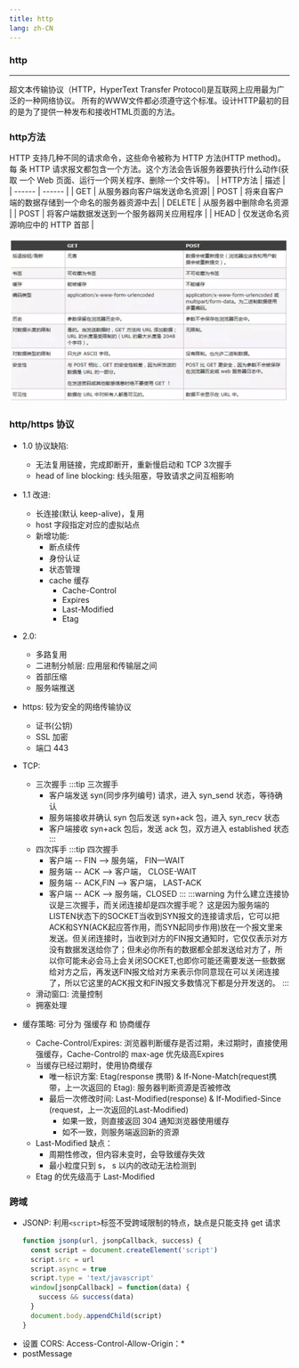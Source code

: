```yaml
---
title: http
lang: zh-CN
---
```


### http
---
超文本传输协议（HTTP，HyperText Transfer Protocol)是互联网上应用最为广泛的一种网络协议。
所有的WWW文件都必须遵守这个标准。设计HTTP最初的目的是为了提供一种发布和接收HTML页面的方法。


### http方法
HTTP 支持几种不同的请求命令，这些命令被称为 HTTP 方法(HTTP method)。每 条 HTTP 请求报文都包含一个方法。这个方法会告诉服务器要执行什么动作(获取 一个 Web 页面、运行一个网关程序、删除一个文件等)。
|  HTTP方法 | 描述 |
| ------ | ------ |
| GET | 从服务器向客户端发送命名资源|
| POST | 将来自客户端的数据存储到一个命名的服务器资源中去|
| DELETE | 从服务器中删除命名资源 |
| POST | 将客户端数据发送到一个服务器网关应用程序 |
| HEAD | 仅发送命名资源响应中的 HTTP 首部 |

![prototype关系图](../assets/images/get_post.jpg)

### http/https 协议
* 1.0 协议缺陷:
  * 无法复用链接，完成即断开，重新慢启动和 TCP 3次握手
  * head of line blocking: 线头阻塞，导致请求之间互相影响
* 1.1 改进:
  * 长连接(默认 keep-alive)，复用
  * host 字段指定对应的虚拟站点
  * 新增功能:
    * 断点续传
    * 身份认证
    * 状态管理
    * cache 缓存
      * Cache-Control
      * Expires
      * Last-Modified
      * Etag
* 2.0:
  * 多路复用
  * 二进制分帧层: 应用层和传输层之间
  * 首部压缩
  * 服务端推送
* https: 较为安全的网络传输协议
  * 证书(公钥)
  * SSL 加密
  * 端口 443

* TCP:
  * 三次握手
    :::tip 三次握手
      * 客户端发送 syn(同步序列编号) 请求，进入 syn_send 状态，等待确认
      * 服务端接收并确认 syn 包后发送 syn+ack 包，进入 syn_recv 状态
      * 客户端接收 syn+ack 包后，发送 ack 包，双方进入 established 状态
    :::
  * 四次挥手
    :::tip 四次握手
      * 客户端 -- FIN --> 服务端， FIN—WAIT
      * 服务端 -- ACK --> 客户端， CLOSE-WAIT
      * 服务端 -- ACK,FIN --> 客户端， LAST-ACK
      * 客户端 -- ACK --> 服务端，CLOSED
    :::
      :::warning 为什么建立连接协议是三次握手，而关闭连接却是四次握手呢？
      这是因为服务端的LISTEN状态下的SOCKET当收到SYN报文的连接请求后，它可以把ACK和SYN(ACK起应答作用，而SYN起同步作用)放在一个报文里来发送。但关闭连接时，当收到对方的FIN报文通知时，它仅仅表示对方没有数据发送给你了；但未必你所有的数据都全部发送给对方了，所以你可能未必会马上会关闭SOCKET,也即你可能还需要发送一些数据给对方之后，再发送FIN报文给对方来表示你同意现在可以关闭连接了，所以它这里的ACK报文和FIN报文多数情况下都是分开发送的。
      :::
  * 滑动窗口: 流量控制
  * 拥塞处理

* 缓存策略: 可分为 强缓存 和 协商缓存
  * Cache-Control/Expires: 浏览器判断缓存是否过期，未过期时，直接使用强缓存，Cache-Control的 max-age 优先级高Expires
  * 当缓存已经过期时，使用协商缓存
    * 唯一标识方案: Etag(response 携带) & If-None-Match(request携带，上一次返回的 Etag): 服务器判断资源是否被修改
    * 最后一次修改时间: Last-Modified(response) & If-Modified-Since (request，上一次返回的Last-Modified)
      * 如果一致，则直接返回 304 通知浏览器使用缓存
      * 如不一致，则服务端返回新的资源
  * Last-Modified 缺点：
    * 周期性修改，但内容未变时，会导致缓存失效
    * 最小粒度只到 s， s 以内的改动无法检测到
  * Etag 的优先级高于 Last-Modified

### 跨域
  * JSONP: 利用`<script>`标签不受跨域限制的特点，缺点是只能支持 get 请求
    ```js
    function jsonp(url, jsonpCallback, success) {
      const script = document.createElement('script')
      script.src = url
      script.async = true
      script.type = 'text/javascript'
      window[jsonpCallback] = function(data) {
        success && success(data)
      }
      document.body.appendChild(script)
    }
    ```
  * 设置 CORS: Access-Control-Allow-Origin：*
  * postMessage

